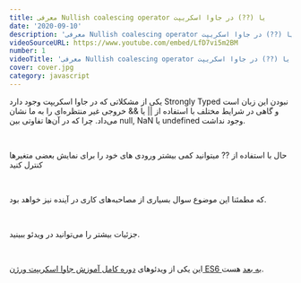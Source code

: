 ```yaml
---
title: معرفی Nullish coalescing operator یا (??) در جاوا اسکریپت
date: '2020-09-10'
description: 'معرفی Nullish coalescing operator یا (??) در جاوا اسکریپت'
videoSourceURL: https://www.youtube.com/embed/LfD7vi5m2BM
number: 1
videoTitle: 'معرفی Nullish coalescing operator یا (??) در جاوا اسکریپت'
cover: cover.jpg
category: javascript
---
```


یکی از مشکلاتی که در جاوا اسکریپت وجود دارد Strongly Typed نبودن این زبان است و گاهی در شرایط مختلف با استفاده از || یا && خروجی غیر منتظره‌ای را به ما نشان می‌داد. چرا که در آن‌ها تفاوتی بین null, NaN یا undefined وجود نداشت.

<br />

حال با استفاده از ?? میتوانید کمی بیشتر ورودی های خود را برای نمایش بعضی متغیر‌ها کنترل کنید

<br />

که مطمئنا این موضوع سوال بسیاری از مصاحبه‌های کاری در آینده نیز خواهد بود.

<br />

جزئیات بیشتر را می‌توانید در ویدئو ببینید.

<br />

این یکی از ویدئو‌های
[دوره کامل آموزش جاوا اسکریپت ورژن ES6 به بعد](/es6-es7-etc-babel-webpack-javascript-course)
هست.
